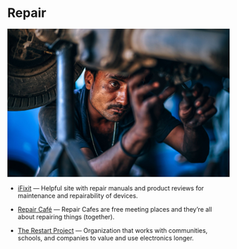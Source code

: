 # Repair

![repair](../images/repair.jpg)

- [iFixit](https://www.ifixit.com) — Helpful site with repair manuals and product reviews for maintenance and repairability of devices.

- [Repair Café](https://repaircafe.org) — Repair Cafes are free meeting places and they’re all about repairing things (together).

- [The Restart Project](https://therestartproject.org) — Organization that works with communities, schools, and companies to value and use electronics longer.
